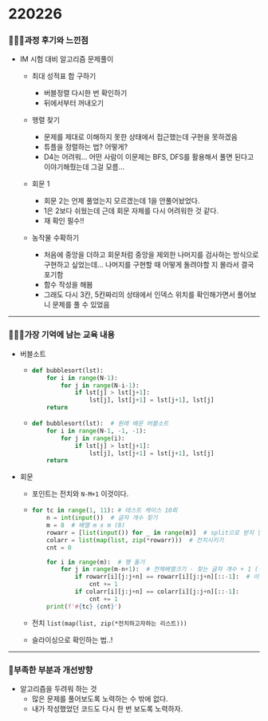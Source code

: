 # 220226

### 👨🏼‍🏫과정 후기와 느낀점

- IM 시험 대비 알고리즘 문제풀이
  - 최대 성적표 합 구하기
    - 버블정렬 다시한 번 확인하기
    - 뒤에서부터 꺼내오기

  - 행렬 찾기
    - 문제를 제대로 이해하지 못한 상태에서 접근했는데 구현을 못하겠음
    - 튜플을 정렬하는 법? 어떻게?
    - D4는 어려워... 어떤 사람이 이문제는 BFS, DFS를 활용해서 풀면 된다고 이야기해줬는데 그걸 모름...

  - 회문 1
    - 회문 2는 언제 풀었는지 모르겠는데 1을 안풀어놨었다.
    - 1은 2보다 쉬웠는데 근데 회문 자체를 다시 어려워한 것 같다.
    - 재 확인 필수!!

  - 농작물 수확하기
    - 처음에 중앙을 더하고 회문처럼 중앙을 제외한 나머지를 검사하는 방식으로 구현하고 싶었는데... 나머지를 구현할 때 어떻게 돌려야할 지 몰라서 결국 포기함
    - 함수 작성을 해봄
    - 그래도 다시 3칸, 5칸짜리의 상태에서 인덱스 위치를 확인해가면서 풀어보니 문제를 풀 수 있었음


---

### 💁🏼‍♂️가장 기억에 남는 교육 내용

- 버블소트

  - ```python
    def bubblesort(lst):
        for i in range(N-1):
            for j in range(N-i-1):
                if lst[j] > lst[j+1]:
                    lst[j], lst[j+1] = lst[j+1], lst[j]
        return
    ```

  - ```python
    def bubblesort(lst):  # 원래 배운 버블소트
        for i in range(N-1, -1, -1):
            for j in range(i):
                if lst[j] > lst[j+1]:
                    lst[j], lst[j+1] = lst[j+1], lst[j]
        return
    ```

- 회문

  - 포인트는 전치와 `N-M+1` 이것이다.

  - ```python
    for tc in range(1, 11): # 테스트 케이스 10회
        n = int(input())  # 글자 개수 찾기
        m = 8  # 배열 m x m (8)
        rowarr = [list(input()) for _ in range(m)]  # split으로 받지 말기
        colarr = list(map(list, zip(*rowarr)))  # 전치시키기
        cnt = 0
    
        for i in range(m):  # 행 돌기
            for j in range(m-n+1):  # 전체배열크기 - 찾는 글자 개수 + 1 (찾는 개수만큼 돌기)
                if rowarr[i][j:j+n] == rowarr[i][j:j+n][::-1]:  # 이 방법을 잊지 말기~
                    cnt += 1
                if colarr[i][j:j+n] == colarr[i][j:j+n][::-1]:
                    cnt += 1
        print(f'#{tc} {cnt}')
    ```

  - 전치 `list(map(list, zip(*전치하고자하는 리스트)))` 

  - 슬라이싱으로 확인하는 법..!


---

### 💫부족한 부분과 개선방향

- 알고리즘을 두려워 하는 것
  - 많은 문제를 풀어보도록 노력하는 수 밖에 없다.
  - 내가 작성했었던 코드도 다시 한 번 보도록 노력하자.
